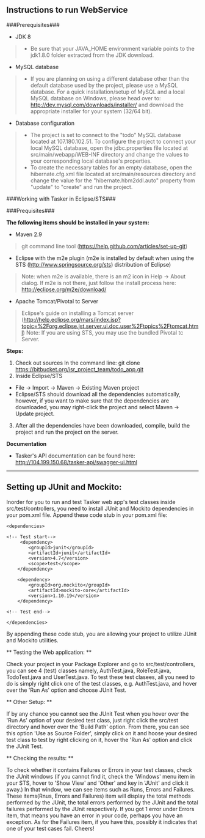 
## Instructions to run WebService ##

###Prerequisites###

* JDK 8
> * Be sure that your JAVA_HOME environment variable points to the jdk1.8.0 folder extracted from the JDK download.

* MySQL database
> * If you are planning on using a different database other than the default database used by the project, please use a MySQL database.
For a quick installation/setup of MySQL and a local MySQL database on Windows, please head over to: http://dev.mysql.com/downloads/installer/ and download the appropriate installer for your system (32/64 bit).

* Database configuration
> * The project is set to connect to the "todo" MySQL database located at 107.180.102.51.
To configure the project to connect your local MySQL database, open the jdbc.properties file located at src/main/webapp/WEB-INF directory and change the values to your corresponding local database's properties.
> * To create the necessary tables for an empty database, open the hibernate.cfg.xml file located at src/main/resources directory and change the value for the "hibernate.hbm2ddl.auto" property from "update" to "create" and run the project.

###Working with Tasker in Eclipse/STS###

###Prequisites###

**The following items should be installed in your system:**

+ Maven 2.9
> git command line tool (https://help.github.com/articles/set-up-git)
+ Eclipse with the m2e plugin (m2e is installed by default when using the STS (http://www.springsource.org/sts) distribution of Eclipse)
> Note: when m2e is available, there is an m2 icon in Help -> About dialog. If m2e is not there, just follow the install process here: http://eclipse.org/m2e/download/

+ Apache Tomcat/Pivotal tc Server
> Eclipse's guide on installing a Tomcat server (http://help.eclipse.org/mars/index.jsp?topic=%2Forg.eclipse.jst.server.ui.doc.user%2Ftopics%2Ftomcat.html)
> Note: If you are using STS, you may use the bundled Pivotal tc Server.

**Steps:**

1. Check out sources
	In the command line:
		git clone https://bitbucket.org/isr_project_team/todo_app.git
2. Inside Eclipse/STS
* File -> Import -> Maven -> Existing Maven project
* Eclipse/STS should download all the dependencies automatically, however, if you want to make sure that the dependencies are downloaded, you may right-click the project and select Maven -> Update project.

3. After all the dependencies have been downloaded, compile, build the project and run the project on the server.

**Documentation**

* Tasker's API documentation can be found here: http://104.199.150.68/tasker-api/swagger-ui.html

---

## Setting up JUnit and Mockito: ##

Inorder for you to run and test Tasker web app's test classes inside src/test/controllers,
you need to install JUnit and Mockito dependencies in your pom.xml file.
Append these code stub in your pom.xml file:

    <dependencies>
    
    <!-- Test start-->
         <dependency>
            <groupId>junit</groupId>
            <artifactId>junit</artifactId>
            <version>4.7</version>
            <scope>test</scope>
        </dependency>

        <dependency>
            <groupId>org.mockito</groupId>
            <artifactId>mockito-core</artifactId>
            <version>1.10.19</version>
        </dependency>

    <!-- Test end-->

    </dependencies>

By appending these code stub, you are allowing your project to utilize JUnit and Mockito utilities.

** Testing the Web application: **

Check your project in your Package Explorer and go to src/test/controllers,
you can see 4 (test) classes namely, AuthTest.java, RoleTest.java, TodoTest.java and UserTest.java. To test these test clasees, all you need to do is simply right click one of the test classes, e.g. AuthTest.java, and hover over the 'Run As' option and choose JUnit Test.

** Other Setup: **

If by any chance you cannot see the JUnit Test when you hover over the 'Run As' option of your desired test class, just right click the src/test directory and hover over the 'Build Path' option. From there, you can see this option 'Use as Source Folder', simply click on it and hoose your desired test class to test by right clicking on it, hover the 'Run As' option and click the JUnit Test.

** Checking the results: **

To check whether it contains Failures or Errors in your test classes, check the JUnit windows (if you cannot find it, check the 'Windows' menu item in your STS, hover to 'Show View' and 'Other' and key in 'JUnit' and click it away.) In that window, we can see items such as Runs, Errors and Failures. These items(Rnus, Errors and Failures) item will display the total methods performed by the JUnit, the total errors performed by the JUnit and the total failures performed by the JUnit respectively. If you got 1 error under Errors item, that means you have an error in your code, perhaps you have an exception. As for the Failures item, if you have this, possibly it indicates that one of your test cases fail. Cheers!
